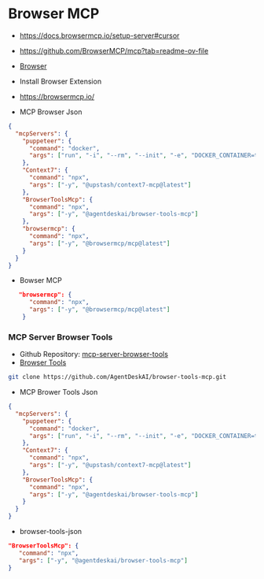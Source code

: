 # Browser MCP
- https://docs.browsermcp.io/setup-server#cursor
- https://github.com/BrowserMCP/mcp?tab=readme-ov-file
- [Browser](https://www.youtube.com/watch?v=eD5SUj5qqgI)

- Install Browser Extension
- https://browsermcp.io/

- MCP Browser Json
```json
{
  "mcpServers": {
    "puppeteer": {
      "command": "docker",
      "args": ["run", "-i", "--rm", "--init", "-e", "DOCKER_CONTAINER=true", "mcp/puppeteer"]
    },
    "Context7": {
      "command": "npx",
      "args": ["-y", "@upstash/context7-mcp@latest"]
    },
    "BrowserToolsMcp": {
      "command": "npx",
      "args": ["-y", "@agentdeskai/browser-tools-mcp"]
    },
    "browsermcp": {
      "command": "npx",
      "args": ["-y", "@browsermcp/mcp@latest"]
    }
  }
}
```

- Bowser MCP
```json
   "browsermcp": {
      "command": "npx",
      "args": ["-y", "@browsermcp/mcp@latest"]
    }
```

### MCP Server Browser Tools

- Github Repository: [mcp-server-browser-tools](https://github.com/AgentDeskAI/mcp-server-browser-tools)
- [Browser Tools](https://www.youtube.com/watch?v=g08kmknV5Sg)

```bash
git clone https://github.com/AgentDeskAI/browser-tools-mcp.git
```
- MCP Brower Tools Json
```json
{
  "mcpServers": {
    "puppeteer": {
      "command": "docker",
      "args": ["run", "-i", "--rm", "--init", "-e", "DOCKER_CONTAINER=true", "mcp/puppeteer"]
    },
    "Context7": {
      "command": "npx",
      "args": ["-y", "@upstash/context7-mcp@latest"]
    },
    "BrowserToolsMcp": {
      "command": "npx",
      "args": ["-y", "@agentdeskai/browser-tools-mcp"]
    }
  }
}
```

- browser-tools-json
```json
"BrowserToolsMcp": {
   "command": "npx",
   "args": ["-y", "@agentdeskai/browser-tools-mcp"]
}
```
